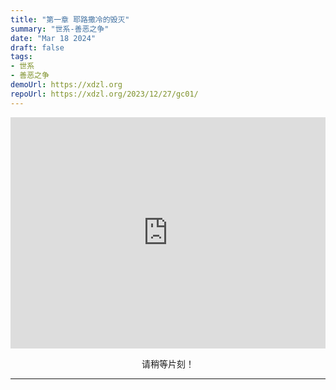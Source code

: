 ```yaml
---
title: "第一章 耶路撒冷的毁灭"
summary: "世系-善恶之争"
date: "Mar 18 2024"
draft: false
tags:
- 世系
- 善恶之争
demoUrl: https://xdzl.org
repoUrl: https://xdzl.org/2023/12/27/gc01/
---
```

<center>


<iframe width="100%" height="370" audoplay src="https://filedn.com/lASHf0LVqmwBNdJJL6RAY5y/XDZL/%E4%B8%96%E7%B3%BB%20%E7%AC%AC%E5%9B%9B%E5%AD%A3%20-%20GC/GC01%20-%20The%20Destruction%20of%20Jerusalem.mp4" title="Pcloud video player" frameborder="0" allow="accelerometer; autoplay; clipboard-write; encrypted-media; gyroscope; picture-in-picture; web-share" referrerpolicy="strict-origin-when-cross-origin" allowfullscreen></iframe>

请稍等片刻！

---